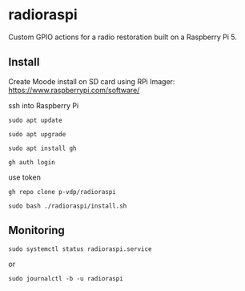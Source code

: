 # radioraspi

Custom GPIO actions for a radio restoration built on a Raspberry Pi 5.

## Install

Create Moode install on SD card using RPi Imager: https://www.raspberrypi.com/software/

ssh into Raspberry Pi

`sudo apt update`

`sudo apt upgrade`

`sudo apt install gh`

`gh auth login`

use token

`gh repo clone p-vdp/radioraspi`

`sudo bash ./radioraspi/install.sh`

## Monitoring

`sudo systemctl status radioraspi.service`

or

`sudo journalctl -b -u radioraspi`